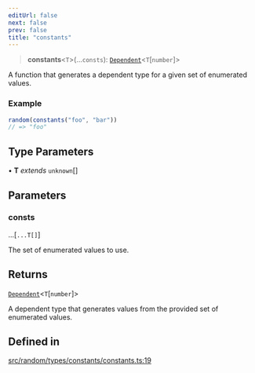 ```yaml
---
editUrl: false
next: false
prev: false
title: "constants"
---
```


> **constants**\<`T`\>(...`consts`): [`Dependent`](/api/interfaces/dependent/)\<`T`\[`number`\]\>

A function that generates a dependent type for a given set of enumerated values.

### Example
```ts
random(constants("foo", "bar"))
// => "foo"
```

## Type Parameters

• **T** *extends* `unknown`[]

## Parameters

### consts

...[`...T[]`]

The set of enumerated values to use.

## Returns

[`Dependent`](/api/interfaces/dependent/)\<`T`\[`number`\]\>

A dependent type that generates values from the provided set of enumerated values.

## Defined in

[src/random/types/constants/constants.ts:19](https://github.com/skyleague/axioms/blob/75fb1c5c977f1940e84e5cdcef2be336d1fd81da/src/random/types/constants/constants.ts#L19)
